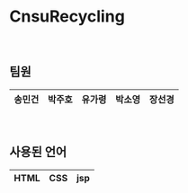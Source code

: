 # CnsuRecycling

<br>

## 팀원

| 송민건|박주호| 유가령 |박소영|장선경|
| :--------: | :--------: |:---:| :-----: | :-----: |

<br>

## 사용된 언어
| HTML | CSS | jsp |
| :--------: | :--------: | :------: |

